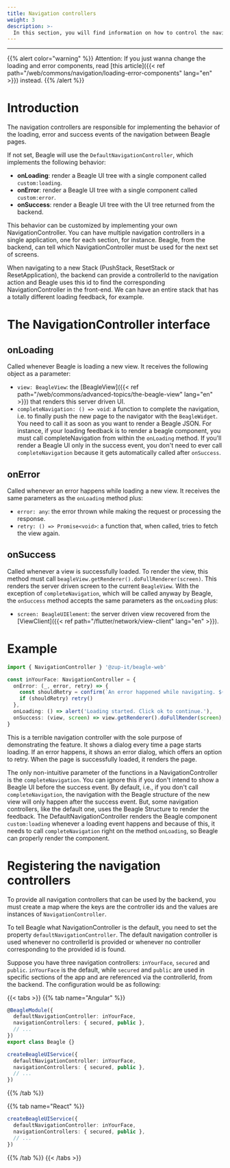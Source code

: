 ```yaml
---
title: Navigation controllers
weight: 3
description: >-
  In this section, you will find information on how to control the navigation feedback.
---
```


---

{{% alert color="warning" %}}
Attention: If you just wanna change the loading and error components, read [this article]({{< ref path="/web/commons/navigation/loading-error-components" lang="en" >}}) instead.
{{% /alert %}}

# Introduction
The navigation controllers are responsible for implementing the behavior of the loading, error and success events of the navigation between Beagle pages.

If not set, Beagle will use the `DefaultNavigationController`, which implements the following behavior:

- **onLoading**: render a Beagle UI tree with a single component called `custom:loading`.
- **onError**: render a Beagle UI tree with a single component called `custom:error`.
- **onSuccess**: render a Beagle UI tree with the UI tree returned from the backend.

This behavior can be customized by implementing your own NavigationController. You can have multiple navigation controllers in a single application, one for each section, for instance. Beagle, from the backend, can tell which NavigationController must be used for the next set of screens.

When navigating to a new Stack (PushStack, ResetStack or ResetApplication), the backend can provide a controllerId to the navigation action and Beagle uses this id to find the corresponding NavigationController in the front-end. We can have an entire stack that has a totally different loading feedback, for example.

# The NavigationController interface

## onLoading
Called whenever Beagle is loading a new view. It receives the following object as a parameter:

- `view: BeagleView`: the [BeagleView]({{< ref path="/web/commons/advanced-topics/the-beagle-view" lang="en" >}}) that renders this server driven UI.
- `completeNavigation: () => void`: a function to complete the navigation, i.e. to finally push the new page to the navigator with the `BeagleWidget`. You need to call it as soon as you want to render a Beagle JSON. For instance, if your loading feedback is to render a beagle component, you must call completeNavigation from within the `onLoading` method. If you'll render a Beagle UI only in the success event, you don't need to ever call `completeNavigation` because it gets automatically called after `onSuccess`.

## onError
Called whenever an error happens while loading a new view. It receives the same parameters as the `onLoading` method plus:

- `error: any`: the error thrown while making the request or processing the response.
- `retry: () => Promise<void>`: a function that, when called, tries to fetch the view again.

## onSuccess
Called whenever a view is successfully loaded. To render the view, this method must call `beagleView.getRenderer().doFullRenderer(screen)`. This renders the server driven screen to the current `BeagleView`. With the exception of `completeNavigation`, which will be called anyway by Beagle, the `onSuccess` method accepts the same parameters as the `onLoading` plus:

- `screen: BeagleUIElement`: the server driven view recovered from the [ViewClient]({{< ref path="/flutter/network/view-client" lang="en" >}}).

# Example

```typescript
import { NavigationController } '@zup-it/beagle-web'

const inYourFace: NavigationController = {
  onError: (_, error, retry) => {
    const shouldRetry = confirm(`An error happened while navigating. ${error}. Click ok to retry or cancel to dismiss.`)
    if (shouldRetry) retry()
  },
  onLoading: () => alert('Loading started. Click ok to continue.'),
  onSuccess: (view, screen) => view.getRenderer().doFullRender(screen),
}
```

This is a terrible navigation controller with the sole purpose of demonstrating the feature. It shows a dialog every time a page starts loading. If an error happens, it shows an error dialog, which offers an option to retry. When the page is successfully loaded, it renders the page.

The only non-intuitive parameter of the functions in a NavigationController is the `completeNavigation`. You can ignore this if you don't intend to show a Beagle UI before the success event. By default, i.e., if you don't call `completeNavigation`, the navigation with the Beagle structure of the new view will only happen after the success event. But, some navigation controllers, like the default one, uses the Beagle Structure to render the feedback. The DefaultNavigationController renders the Beagle component `custom:loading` whenever a loading event happens and because of this, it needs to call `completeNavigation` right on the method `onLoading`, so Beagle can properly render the component.

# Registering the navigation controllers
To provide all navigation controllers that can be used by the backend, you must create a map where the keys are the controller ids and the values are instances of `NavigationController`.

To tell Beagle what NavigationController is the default, you need to set the property `defaultNavigationController`. The default navigation controller is used whenever no controllerId is provided or whenever no controller corresponding to the provided id is found.

Suppose you have three navigation controllers: `inYourFace`, `secured` and `public`. `inYourFace` is the default, while `secured` and `public` are used in specific sections of the app and are referenced via the controllerId, from the backend. The configuration would be as following:

{{< tabs >}}
{{% tab name="Angular" %}}
```typescript
@BeagleModule({
  defaultNavigationController: inYourFace,
  navigationControllers: { secured, public },
  // ...
})
export class Beagle {}

createBeagleUIService({
  defaultNavigationController: inYourFace,
  navigationControllers: { secured, public },
  // ...
})
```
{{% /tab %}}

{{% tab name="React" %}}
```typescript
createBeagleUIService({
  defaultNavigationController: inYourFace,
  navigationControllers: { secured, public },
  // ...
})
```
{{% /tab %}}
{{< /tabs >}}